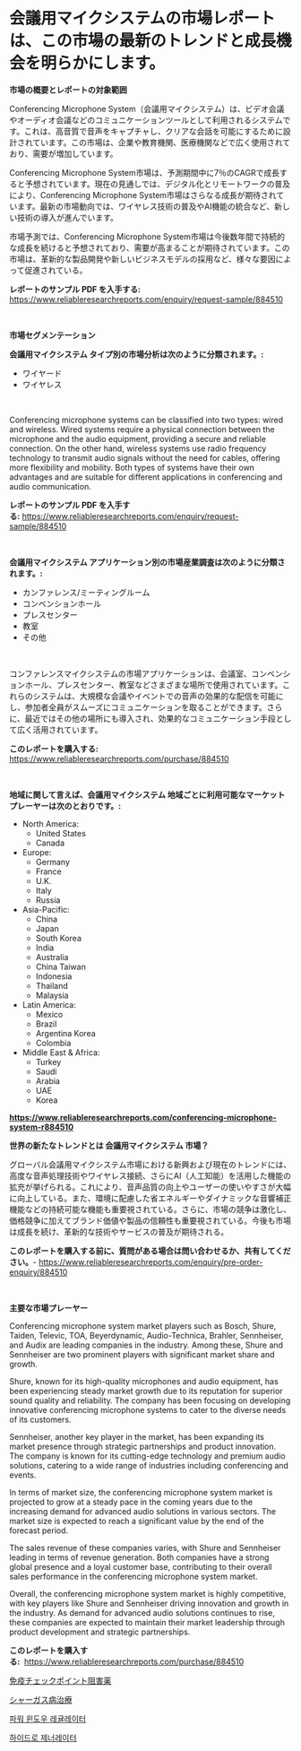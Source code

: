 <p><h1>会議用マイクシステムの市場レポートは、この市場の最新のトレンドと成長機会を明らかにします。</h1></p><p><strong>市場の概要とレポートの対象範囲</strong></p>
<p><p>Conferencing Microphone System（会議用マイクシステム）は、ビデオ会議やオーディオ会議などのコミュニケーションツールとして利用されるシステムです。これは、高音質で音声をキャプチャし、クリアな会話を可能にするために設計されています。この市場は、企業や教育機関、医療機関などで広く使用されており、需要が増加しています。</p><p>Conferencing Microphone System市場は、予測期間中に7％のCAGRで成長すると予想されています。現在の見通しでは、デジタル化とリモートワークの普及により、Conferencing Microphone System市場はさらなる成長が期待されています。最新の市場動向では、ワイヤレス技術の普及やAI機能の統合など、新しい技術の導入が進んでいます。</p><p>市場予測では、Conferencing Microphone System市場は今後数年間で持続的な成長を続けると予想されており、需要が高まることが期待されています。この市場は、革新的な製品開発や新しいビジネスモデルの採用など、様々な要因によって促進されている。</p></p>
<p><strong>レポートのサンプル PDF を入手する:</strong> <a href="https://www.reliableresearchreports.com/enquiry/request-sample/884510">https://www.reliableresearchreports.com/enquiry/request-sample/884510</a></p>
<p>&nbsp;</p>
<p><strong>市場セグメンテーション</strong></p>
<p><strong>会議用マイクシステム タイプ別の市場分析は次のように分類されます。:</strong></p>
<p><ul><li>ワイヤード</li><li>ワイヤレス</li></ul></p>
<p>&nbsp;</p>
<p><p>Conferencing microphone systems can be classified into two types: wired and wireless. Wired systems require a physical connection between the microphone and the audio equipment, providing a secure and reliable connection. On the other hand, wireless systems use radio frequency technology to transmit audio signals without the need for cables, offering more flexibility and mobility. Both types of systems have their own advantages and are suitable for different applications in conferencing and audio communication.</p></p>
<p><strong>レポートのサンプル PDF を入手する:</strong>&nbsp;<a href="https://www.reliableresearchreports.com/enquiry/request-sample/884510">https://www.reliableresearchreports.com/enquiry/request-sample/884510</a></p>
<p>&nbsp;</p>
<p><strong> 会議用マイクシステム アプリケーション別の市場産業調査は次のように分類されます。:</strong></p>
<p><ul><li>カンファレンス/ミーティングルーム</li><li>コンベンションホール</li><li>プレスセンター</li><li>教室</li><li>その他</li></ul></p>
<p>&nbsp;</p>
<p><p>コンファレンスマイクシステムの市場アプリケーションは、会議室、コンベンションホール、プレスセンター、教室などさまざまな場所で使用されています。これらのシステムは、大規模な会議やイベントでの音声の効果的な配信を可能にし、参加者全員がスムーズにコミュニケーションを取ることができます。さらに、最近ではその他の場所にも導入され、効果的なコミュニケーション手段として広く活用されています。</p></p>
<p><strong>このレポートを購入する:</strong>&nbsp; <a href="https://www.reliableresearchreports.com/purchase/884510">https://www.reliableresearchreports.com/purchase/884510</a></p>
<p>&nbsp;</p>
<p><strong>地域に関して言えば、会議用マイクシステム 地域ごとに利用可能なマーケットプレーヤーは次のとおりです。:</strong></p>
<p><ul>
    <li>
        North America:
        <ul>
            <li>United States</li>
            <li>Canada</li>
        </ul>
    </li>
    <li>
        Europe:
        <ul>
            <li>Germany</li>
            <li>France</li>
            <li>U.K.</li>
            <li>Italy</li>
            <li>Russia</li>
        </ul>
    </li>
    <li>
        Asia-Pacific:
        <ul>
            <li>China</li>
            <li>Japan</li>
            <li>South Korea</li>
            <li>India</li>
            <li>Australia</li>
            <li>China Taiwan</li>
            <li>Indonesia</li>
            <li>Thailand</li>
            <li>Malaysia</li>
        </ul>
    </li>
    <li>
        Latin America:
        <ul>
            <li>Mexico</li>
            <li>Brazil</li>
            <li>Argentina Korea</li>
            <li>Colombia</li>
        </ul>
    </li>
    <li>
        Middle East & Africa:
        <ul>
            <li>Turkey</li>
            <li>Saudi</li>
            <li>Arabia</li>
            <li>UAE</li>
            <li>Korea</li>
        </ul>
    </li>
    </ul></p>
<p><strong><a href="https://www.reliableresearchreports.com/conferencing-microphone-system-r884510">https://www.reliableresearchreports.com/conferencing-microphone-system-r884510</a></strong>&nbsp;</p>
<p><strong>世界の新たなトレンドとは 会議用マイクシステム 市場？</strong></p>
<p><p>グローバル会議用マイクシステム市場における新興および現在のトレンドには、高度な音声処理技術やワイヤレス接続、さらにAI（人工知能）を活用した機能の拡充が挙げられる。これにより、音声品質の向上やユーザーの使いやすさが大幅に向上している。また、環境に配慮した省エネルギーやダイナミックな音響補正機能などの持続可能な機能も重要視されている。さらに、市場の競争は激化し、価格競争に加えてブランド価値や製品の信頼性も重要視されている。今後も市場は成長を続け、革新的な技術やサービスの普及が期待される。</p></p>
<p><strong>このレポートを購入する前に、質問がある場合は問い合わせるか、共有してください。</strong>- <a href="https://www.reliableresearchreports.com/enquiry/pre-order-enquiry/884510">https://www.reliableresearchreports.com/enquiry/pre-order-enquiry/884510</a></p>
<p>&nbsp;</p>
<p><strong>主要な市場プレーヤー</strong></p>
<p><p>Conferencing microphone system market players such as Bosch, Shure, Taiden, Televic, TOA, Beyerdynamic, Audio-Technica, Brahler, Sennheiser, and Audix are leading companies in the industry. Among these, Shure and Sennheiser are two prominent players with significant market share and growth. </p><p>Shure, known for its high-quality microphones and audio equipment, has been experiencing steady market growth due to its reputation for superior sound quality and reliability. The company has been focusing on developing innovative conferencing microphone systems to cater to the diverse needs of its customers.</p><p>Sennheiser, another key player in the market, has been expanding its market presence through strategic partnerships and product innovation. The company is known for its cutting-edge technology and premium audio solutions, catering to a wide range of industries including conferencing and events.</p><p>In terms of market size, the conferencing microphone system market is projected to grow at a steady pace in the coming years due to the increasing demand for advanced audio solutions in various sectors. The market size is expected to reach a significant value by the end of the forecast period.</p><p>The sales revenue of these companies varies, with Shure and Sennheiser leading in terms of revenue generation. Both companies have a strong global presence and a loyal customer base, contributing to their overall sales performance in the conferencing microphone system market.</p><p>Overall, the conferencing microphone system market is highly competitive, with key players like Shure and Sennheiser driving innovation and growth in the industry. As demand for advanced audio solutions continues to rise, these companies are expected to maintain their market leadership through product development and strategic partnerships.</p></p>
<p><strong>このレポートを購入する:</strong>&nbsp;&nbsp;<a href="https://www.reliableresearchreports.com/purchase/884510">https://www.reliableresearchreports.com/purchase/884510</a></p>
<p><p><a href="https://medium.com/@raideochran7856/%E5%85%8D%E7%96%AB%E3%83%81%E3%82%A7%E3%83%83%E3%82%AF%E3%83%9D%E3%82%A4%E3%83%B3%E3%83%88%E9%98%BB%E5%AE%B3%E5%89%A4%E5%B8%82%E5%A0%B4%E3%81%AF-%E5%B8%82%E5%A0%B4%E3%82%B7%E3%82%A7%E3%82%A2-%E5%B8%82%E5%A0%B4%E3%83%88%E3%83%AC%E3%83%B3%E3%83%89-%E5%B8%82%E5%A0%B4%E6%88%90%E9%95%B7%E3%81%AB%E9%96%A2%E3%81%99%E3%82%8B%E6%83%85%E5%A0%B1%E3%82%92%E6%8F%90%E4%BE%9B%E3%81%97%E3%81%BE%E3%81%99-2365bf7241fa">免疫チェックポイント阻害薬</a></p><p><a href="https://medium.com/@lindrup2/%E3%83%81%E3%83%A3%E3%82%AC%E3%82%B9%E7%97%85%E6%B2%BB%E7%99%82%E5%B8%82%E5%A0%B4-2031%E5%B9%B4%E3%81%BE%E3%81%A7%E3%81%AE%E6%88%90%E5%8A%9F%E3%81%99%E3%82%8B%E3%83%93%E3%82%B8%E3%83%8D%E3%82%B9%E6%88%A6%E7%95%A5%E3%81%AE%E9%8D%B5-fcba966c783b">シャーガス病治療</a></p><p><a href="https://medium.com/@johnjames655/%ED%8C%8C%EC%9B%8C-%EC%9C%88%EB%8F%84%EC%9A%B0-%EB%A0%88%EA%B7%A4%EB%A0%88%EC%9D%B4%ED%84%B0-%EC%8B%9C%EC%9E%A5-%EC%A1%B0%EC%82%AC-%EB%B3%B4%EA%B3%A0%EC%84%9C-2024%EB%85%84%EB%B6%80%ED%84%B0-2031%EB%85%84%EA%B9%8C%EC%A7%80%EC%9D%98-%EC%97%AD%EC%82%AC-%EB%B0%8F-%EC%98%88%EC%B8%A1-0d7ae416e36c">파워 윈도우 레귤레이터</a></p><p><a href="https://medium.com/@juliastanley2022/%EC%88%98%EB%A0%A5-%EB%B0%9C%EC%A0%84%EA%B8%B0-%EC%8B%9C%EC%9E%A5%EC%9D%80-%EC%8B%9C%EC%9E%A5-%EC%A0%90%EC%9C%A0%EC%9C%A8-%EA%B7%9C%EB%AA%A8-%EB%B0%8F-2031%EB%85%84%EA%B9%8C%EC%A7%80%EC%9D%98-%EC%98%88%EC%83%81-%EC%98%88%EC%B8%A1%EC%97%90-%EC%B4%88%EC%A0%90%EC%9D%84-%EB%A7%9E%EC%B6%A5%EB%8B%88%EB%8B%A4-da234e8f8c2b">하이드로 제너레이터</a></p></p>